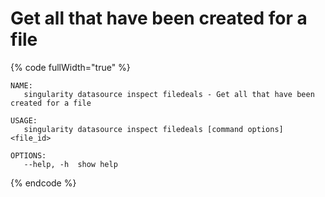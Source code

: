 # Get all that have been created for a file

{% code fullWidth="true" %}
```
NAME:
   singularity datasource inspect filedeals - Get all that have been created for a file

USAGE:
   singularity datasource inspect filedeals [command options] <file_id>

OPTIONS:
   --help, -h  show help
```
{% endcode %}
